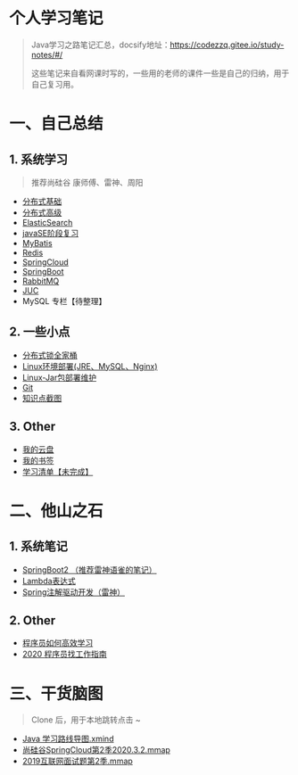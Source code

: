 # 个人学习笔记

> Java学习之路笔记汇总，docsify地址：https://codezzq.gitee.io/study-notes/#/
>
> 这些笔记来自看网课时写的，一些用的老师的课件一些是自己的归纳，用于自己复习用。



# 一、自己总结

## 1. 系统学习

> 推荐尚硅谷 康师傅、雷神、周阳

* [分布式基础](gulimall/分布式基础.md)
* [分布式高级](Gulimall/分布式高级.md)
* [ElasticSearch](gulimall/ElasticSearch)
* [javaSE阶段复习](Java%20基础/javaSE阶段复习)
* [MyBatis](JavaFramework/MyBatis)
* [Redis](nosql/Redis)
* [SpringCloud](JavaFramework/SpringCloud)
* [SpringBoot](JavaFramework/SpringBoot)
* [RabbitMQ](MQ\RabbitMQ)
* [JUC](juc/juc)
* MySQL 专栏【待整理】



## 2. 一些小点

* [分布式锁全家桶](DistributedLock/分布式锁全家桶)
* [Linux环境部署(JRE、MySQL、Nginx)](Linux%20部署/Linux环境部署(JRE、MySQL、Nginx))
* [Linux-Jar包部署维护](Linux%20部署/Linux-Jar包部署维护)
* [Git](其他/Git)
* [知识点截图](https://gitee.com/codezzq/study-notes/tree/master/%E5%85%B6%E4%BB%96/%E7%9F%A5%E8%AF%86%E7%82%B9%E6%88%AA%E5%9B%BE)



## 3. Other

* [我的云盘](https://share.zzq8.cn/)
* [我的书签](https://gitee.com/codezzq/chrome-label)
* [学习清单【未完成】](其他\Study%20List)



# 二、他山之石

## 1. 系统笔记


* [SpringBoot2 （推荐雷神语雀的笔记）](https://www.yuque.com/atguigu/springboot/rmxq85)
* [Lambda表达式](Java%20基础/Lambda表达式)
* [Spring注解驱动开发（雷神）](https://liayun.blog.csdn.net/article/details/115053350)



## 2. Other

* [程序员如何高效学习](其他\他山之石可以攻玉/程序员如何高效学习（以%20Java%20为例）)
* [2020 程序员找工作指南](其他\他山之石可以攻玉/2020%20程序员找工作指南)



# 三、干货脑图

> Clone 后，用于本地跳转点击 ~

* [Java 学习路线导图.xmind](其他\Java%20学习路线导图.xmind)
* [尚硅谷SpringCloud第2季2020.3.2.mmap](JavaFramework\Spring%20Cloud\尚硅谷SpringCloud第2季2020.3.2.mmap)
* [2019互联网面试题第2季.mmap](JUC\2019互联网面试题第2季.mmap)
